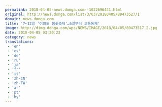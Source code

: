 ```yaml
---
permalink: 2018-04-05-news.donga.com--1022696441.html
original: http://news.donga.com/list/3/03/20180405/89473527/1
domain: news.donga.com
title: '7~12일 ‘여의도 봄꽃축제’…6일부터 교통통제'
image: http://dimg.donga.com/wps/NEWS/IMAGE/2018/04/05/89473517.2.jpg
date: 2018-04-05 03:20:23
category: news
translations: 
 - 'en'
 - 'es'
 - 'de'
 - 'ru'
 - 'ja'
 - 'fr'
 - 'it'
 - 'zh-CN'
 - 'zh-TW'
 - 'ar'
 - 'pt'
 - 'hy'
---
```


